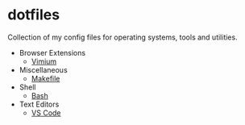 # dotfiles

Collection of my config files for operating systems, tools and utilities.

- Browser Extensions
  - [Vimium](./browser-extensions/vimium-options.json)
- Miscellaneous
  - [Makefile](./miscellaneous/Makefile-project-template)
- Shell
  - [Bash](./shell/README.md)
- Text Editors
  - [VS Code](./text-editors/vscode/README.md)
